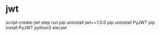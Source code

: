 # jwt
script-create-jwt
step run
pip uninstall jwt==1.0.0
pip uninstall PyJWT
pip install PyJWT
python3 eiei.jwt
